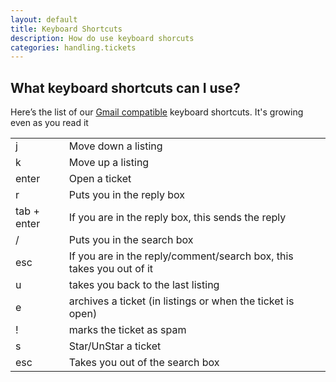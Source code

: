 ```yaml
---
layout: default
title: Keyboard Shortcuts
description: How do use keyboard shorcuts
categories: handling.tickets
---
```


What keyboard shortcuts can I use?
----------------------------------------

Here’s the list of our [Gmail compatible](http://support.google.com/mail/bin/answer.py?hl=en&answer=6594) keyboard shortcuts. It's growing even as you read it 

<table>
  <tr><td> j </td>    <td> Move down a listing </td></tr>
  <tr><td> k	</td>   <td> Move up a listing </td></tr>
  <tr><td> enter </td> <td> Open a ticket </td></tr>
  <tr><td> r </td>	<td> Puts you in the reply box </td></tr>
  <tr><td> tab + enter </td> <td> If you are in the reply box, this sends the reply </td></tr>
  <tr><td> / </td> <td>Puts you in the search box</td></tr>
  <tr><td> esc </td>	<td> If you are in the reply/comment/search box, this takes you out of it </td></tr>
  <tr><td> u </td> <td>	takes you back to the last listing </td></tr>
  <tr><td> e </td> <td>	archives a ticket (in listings or when the ticket is open) </td></tr>
  <tr><td> ! </td> <td>	marks the ticket as spam </td></tr>
  <tr><td> s	</td> <td> Star/UnStar a ticket </td> </tr>
  <tr><td> esc	</td> <td> Takes you out of the search box </td></tr>
</table>

